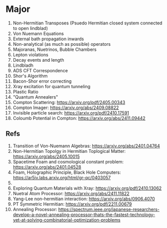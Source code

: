 # Major
1. Non-Hermitian Transposes (Psuedo Hermitian closed system connected to open lindblad)
2. Von Nuemann Equations
3. External bath propagation inwards
4. Non-analytical (as much as possible) operators
5. Majoranas, Nuetrinos, Bubble Chambers
6. Lepton violations
7. Decay events and length
8. Lindbladh
9. ADS CFT Correspondence
10. Shor's Algorithm
11. Bacon-Shor error correcting
12. Xray excitation for quantum tunneling
13. Plastic Ratio
14. "Quantum Annealers"
15. Compton Scattering: https://arxiv.org/pdf/2405.00343
16. Compton Imager: https://arxiv.org/abs/2409.08822
17.  Invisible particle search: https://arxiv.org/pdf/2410.17591
18. Coloumb Potential in Compton: https://arxiv.org/abs/2411.09442


## Refs
1. Transition of Von-Nuemann Algebras: https://arxiv.org/abs/2401.04764
2. Non-Hermitian Topolgy in Hermitian Toplogical Matter: https://arxiv.org/abs/2405.10015
3. Spacetime Foam and cosmological constant problem: https://arxiv.org/abs/2401.04528
4. Foam, Holographic Principle, Black Hole Computers: https://ar5iv.labs.arxiv.org/html/gr-qc/0403057
5. 
6. Exploring Quantum Materials with Xray: https://arxiv.org/pdf/2410.13062
7. Nuetral Atom Processor: https://arxiv.org/abs/2411.11822
8. Yang-Lee non-hermitian interaction: https://arxiv.org/abs/0906.4070
9. PT Symmetric Hermitian: https://arxiv.org/pdf/2211.00679
10. Annealing Processor: https://spectrum.ieee.org/japanese-researchers-develop-a-novel-annealing-processor-thats-the-fastest-technology-yet-at-solving-combinatorial-optimization-problems



